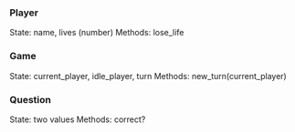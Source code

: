 ### Player
State: name, lives (number)
Methods: lose_life
### Game
State: current_player, idle_player, turn
Methods: new_turn(current_player)
### Question
State: two values
Methods: correct?
